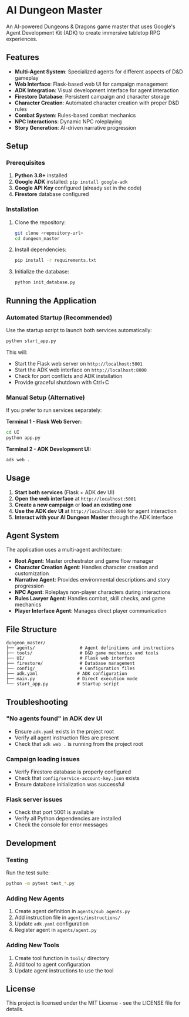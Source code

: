 # AI Dungeon Master

An AI-powered Dungeons & Dragons game master that uses Google's Agent Development Kit (ADK) to create immersive tabletop RPG experiences.

## Features

- **Multi-Agent System**: Specialized agents for different aspects of D&D gameplay
- **Web Interface**: Flask-based web UI for campaign management
- **ADK Integration**: Visual development interface for agent interaction
- **Firestore Database**: Persistent campaign and character storage
- **Character Creation**: Automated character creation with proper D&D rules
- **Combat System**: Rules-based combat mechanics
- **NPC Interactions**: Dynamic NPC roleplaying
- **Story Generation**: AI-driven narrative progression

## Setup

### Prerequisites

1. **Python 3.8+** installed
2. **Google ADK** installed: `pip install google-adk`
3. **Google API Key** configured (already set in the code)
4. **Firestore** database configured

### Installation

1. Clone the repository:
   ```bash
   git clone <repository-url>
   cd dungeon_master
   ```

2. Install dependencies:
   ```bash
   pip install -r requirements.txt
   ```

3. Initialize the database:
   ```bash
   python init_database.py
   ```

## Running the Application

### Automated Startup (Recommended)

Use the startup script to launch both services automatically:
```bash
python start_app.py
```

This will:
- Start the Flask web server on `http://localhost:5001`
- Start the ADK web interface on `http://localhost:8000`
- Check for port conflicts and ADK installation
- Provide graceful shutdown with Ctrl+C

### Manual Setup (Alternative)

If you prefer to run services separately:

**Terminal 1 - Flask Web Server:**
```bash
cd UI
python app.py
```

**Terminal 2 - ADK Development UI:**
```bash
adk web .
```

## Usage

1. **Start both services** (Flask + ADK dev UI)
2. **Open the web interface** at `http://localhost:5001`
3. **Create a new campaign** or **load an existing one**
4. **Use the ADK dev UI** at `http://localhost:8000` for agent interaction
5. **Interact with your AI Dungeon Master** through the ADK interface

## Agent System

The application uses a multi-agent architecture:

- **Root Agent**: Master orchestrator and game flow manager
- **Character Creation Agent**: Handles character creation and customization
- **Narrative Agent**: Provides environmental descriptions and story progression
- **NPC Agent**: Roleplays non-player characters during interactions
- **Rules Lawyer Agent**: Handles combat, skill checks, and game mechanics
- **Player Interface Agent**: Manages direct player communication

## File Structure

```
dungeon_master/
├── agents/                 # Agent definitions and instructions
├── tools/                  # D&D game mechanics and tools
├── UI/                     # Flask web interface
├── firestore/              # Database management
├── config/                 # Configuration files
├── adk.yaml               # ADK configuration
├── main.py                # Direct execution mode
└── start_app.py           # Startup script
```

## Troubleshooting

### "No agents found" in ADK dev UI
- Ensure `adk.yaml` exists in the project root
- Verify all agent instruction files are present
- Check that `adk web .` is running from the project root

### Campaign loading issues
- Verify Firestore database is properly configured
- Check that `config/service-account-key.json` exists
- Ensure database initialization was successful

### Flask server issues
- Check that port 5001 is available
- Verify all Python dependencies are installed
- Check the console for error messages

## Development

### Testing
Run the test suite:
```bash
python -m pytest test_*.py
```

### Adding New Agents
1. Create agent definition in `agents/sub_agents.py`
2. Add instruction file in `agents/instructions/`
3. Update `adk.yaml` configuration
4. Register agent in `agents/agent.py`

### Adding New Tools
1. Create tool function in `tools/` directory
2. Add tool to agent configuration
3. Update agent instructions to use the tool

## License

This project is licensed under the MIT License - see the LICENSE file for details.
